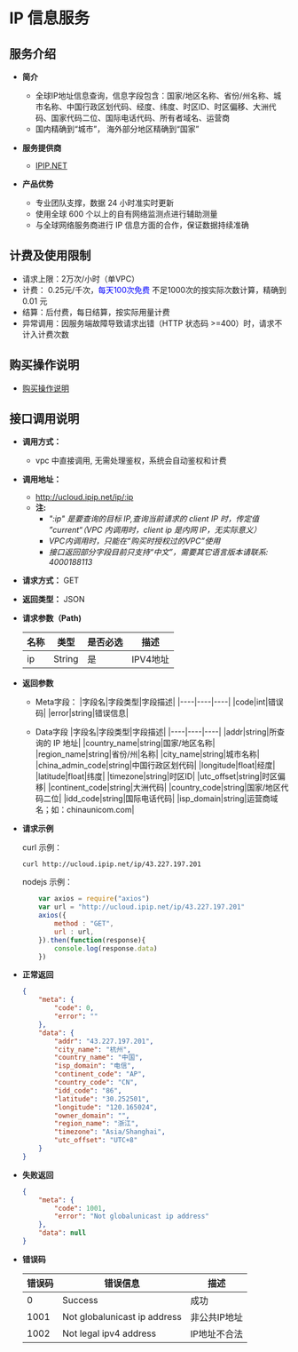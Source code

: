 # IP 信息服务
## 服务介绍
* **简介**
    * 全球IP地址信息查询，信息字段包含：国家/地区名称、省份/州名称、城市名称、中国行政区划代码、经度、纬度、时区ID、时区偏移、大洲代码、国家代码二位、国际电话代码、所有者域名、运营商
    * 国内精确到“城市”， 海外部分地区精确到“国家”

* **服务提供商**
  * [IPIP.NET](https://www.ipip.net)

* **产品优势**
  * 专业团队支撑，数据 24 小时准实时更新
  * 使用全球 600 个以上的自有网络监测点进行辅助测量
  * 与全球网络服务商进行 IP 信息方面的合作，保证数据持续准确

## 计费及使用限制
* 请求上限：2万次/小时（单VPC）
* 计费： 0.25元/千次，<font color=blue>每天100次免费</font> 不足1000次的按实际次数计算，精确到 0.01 元
* 结算：后付费，每日结算，按实际用量计费
* 异常调用：因服务端故障导致请求出错（HTTP 状态码 >=400）时，请求不计入计费次数
   
## 购买操作说明
* [购买操作说明](/uapigateway/operation_guide/thirdparty_api/ipip/ipinfo-manual)
  
## 接口调用说明

* **调用方式：**
   * vpc 中直接调用, 无需处理鉴权，系统会自动鉴权和计费

* **调用地址：**
  * http://ucloud.ipip.net/ip/:ip 
  * **注:** 
    * *":ip" 是要查询的目标 IP,查询当前请求的 client IP 时，传定值 ”current“（VPC 内调用时，client ip 是内网 IP，无实际意义）*
    * *VPC内调用时，只能在“购买时授权过的VPC”使用* 
    * *接口返回部分字段目前只支持“中文”，需要其它语言版本请联系: 4000188113*
  
* **请求方式：** GET
  
* **返回类型：** JSON

* **请求参数（Path)**

    |名称|类型|是否必选|描述|
    |---|----|---|---|
    |ip|String|是|IPV4地址|

* **返回参数**
    * Meta字段：
        |字段名|字段类型|字段描述|
        |----|----|----|
        |code|int|错误码|
        |error|string|错误信息|

    * Data字段
        |字段名|字段类型|字段描述|
        |----|----|----|
        |addr|string|所查询的 IP 地址|
        |country_name|string|国家/地区名称|
        |region_name|string|省份/州|名称|
        |city_name|string|城市名称|
        |china_admin_code|string|中国行政区划代码|
        |longitude|float|经度|
        |latitude|float|纬度|
        |timezone|string|时区ID|
        |utc_offset|string|时区偏移|
        |continent_code|string|大洲代码|
        |country_code|string|国家/地区代码二位|
        |idd_code|string|国际电话代码|
        |isp_domain|string|运营商域名；如：chinaunicom.com|

* **请求示例**
  
  curl 示例：

    ```
    curl http://ucloud.ipip.net/ip/43.227.197.201
    ```

    nodejs 示例：

    ```javascript
        var axios = require("axios")
        var url = "http://ucloud.ipip.net/ip/43.227.197.201"
        axios({
            method : "GET",
            url : url,
        }).then(function(response){
            console.log(response.data)
        })
    ```

* **正常返回**

    ```json
    {
        "meta": {
            "code": 0,
            "error": ""
        },
        "data": {
            "addr": "43.227.197.201",
            "city_name": "杭州",
            "country_name": "中国",
            "isp_domain": "电信",
            "continent_code": "AP",
            "country_code": "CN",
            "idd_code": "86",
            "latitude": "30.252501",
            "longitude": "120.165024",
            "owner_domain": "",
            "region_name": "浙江",
            "timezone": "Asia/Shanghai",
            "utc_offset": "UTC+8"
        }
    }

    ```

* **失败返回**

    ```json
    {
        "meta": {
            "code": 1001,
            "error": "Not globalunicast ip address"
        },
        "data": null
    }

    ```

* **错误码**
    
    |错误码	|错误信息|描述|
    |---|---|---|
    |0|Success|成功|
    |1001|Not globalunicast ip address|非公共IP地址|
    |1002|Not legal ipv4 address|IP地址不合法|
